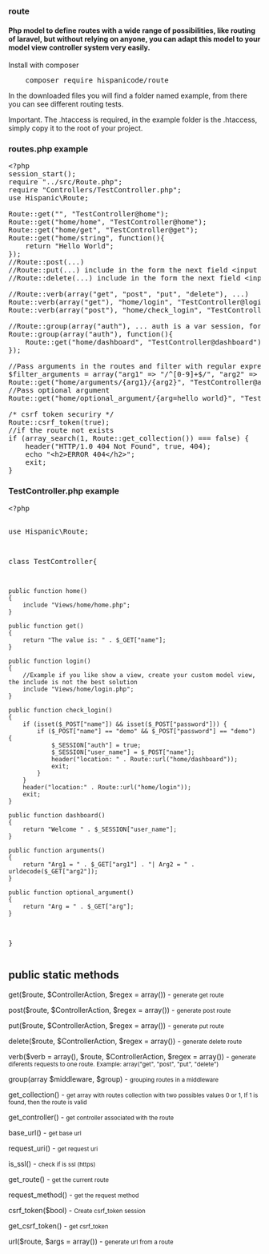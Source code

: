 <h3>route</h3>
<h4>Php model to define routes with a wide range of possibilities, like routing of laravel, but without relying on anyone, you can adapt this model to your model view controller system very easily.</h4>

<p>Install with composer</p>
<pre>
	composer require hispanicode/route
</pre>

<p>In the downloaded files you will find a folder named example, from there you can see different routing tests.</p>
<p>Important. The .htaccess is required, in the example folder is the .htaccess, simply copy it to the root of your project.</p>

<h3>routes.php example</h3>

<pre>
&lt;?php 
session_start();
require "../src/Route.php";
require "Controllers/TestController.php";
use Hispanic\Route;

Route::get("", "TestController@home");
Route::get("home/home", "TestController@home");
Route::get("home/get", "TestController@get");
Route::get("home/string", function(){
	return "Hello World";
});
//Route::post(...)
//Route::put(...) include in the form the next field &lt;input type="hidden" name="_method" value="put" /&gt;
//Route::delete(...) include in the form the next field &lt;input type="hidden" name="_method" value="delete" /&gt;

//Route::verb(array("get", "post", "put", "delete"), ...)
Route::verb(array("get"), "home/login", "TestController@login");
Route::verb(array("post"), "home/check_login", "TestController@check_login");

//Route::group(array("auth"), ... auth is a var session, for example: $_SESSION["auth"] = true, if the sessions exists these routes are availables
Route::group(array("auth"), function(){
	Route::get("home/dashboard", "TestController@dashboard");
});

//Pass arguments in the routes and filter with regular expressions
$filter_arguments = array("arg1" =&gt; "/^[0-9]+$/", "arg2" =&gt; "/^[a-z\s]+$/i");
Route::get("home/arguments/{arg1}/{arg2}", "TestController@arguments", $filter_arguments);
//Pass optional argument
Route::get("home/optional_argument/{arg=hello world}", "TestController@optional_argument");

/* csrf token securiry */
Route::csrf_token(true);
//if the route not exists
if (array_search(1, Route::get_collection()) === false) {
	header("HTTP/1.0 404 Not Found", true, 404);
	echo "&lt;h2&gt;ERROR 404&lt;/h2&gt;";
	exit;
}
</pre>

<h3>TestController.php example</h3>
<pre>
&lt;?php

use Hispanic\Route;

class TestController{
	
	public function home()
	{
		include "Views/home/home.php";
	}
	
	public function get()
	{
		return "The value is: " . $_GET["name"];
	}
	
	public function login()
	{
		//Example if you like show a view, create your custom model view, the include is not the best solution
		include "Views/home/login.php";
	}
	
	public function check_login()
	{
		if (isset($_POST["name"]) && isset($_POST["password"])) {
			if ($_POST["name"] == "demo" && $_POST["password"] == "demo") {
				$_SESSION["auth"] = true;
				$_SESSION["user_name"] = $_POST["name"];
				header("location: " . Route::url("home/dashboard"));
				exit;
			}
		}
		header("location:" . Route::url("home/login"));
		exit;
	}
	
	public function dashboard()
	{
		return "Welcome " . $_SESSION["user_name"];
	}
	
	public function arguments()
	{
		return "Arg1 = " . $_GET["arg1"] . "| Arg2 = " . urldecode($_GET["arg2"]);
	}
	
	public function optional_argument()
	{
		return "Arg = " . $_GET["arg"];
	}
	
}
</pre>

<h2>public static methods</h2>
<p>get($route, $ControllerAction, $regex = array()) - <small>generate get route</small></p>
<p>post($route, $ControllerAction, $regex = array()) - <small>generate post route</small></p>
<p>put($route, $ControllerAction, $regex = array()) - <small>generate put route</small></p>
<p>delete($route, $ControllerAction, $regex = array()) - <small>generate delete route</small></p>
<p>verb($verb = array(), $route, $ControllerAction, $regex = array()) - <small>generate diferents requests to one route. Example: array("get", "post", "put", "delete")</small></p>
<p>group(array $middleware, $group) - <small>grouping routes in a middleware</small></p>
<p>get_collection() - <small>get array with routes collection with two possibles values 0 or 1, If 1 is found, then the route is valid</small></p>
<p>get_controller() - <small>get controller associated with the route</small></p>
<p>base_url() - <small>get base url</small></p>
<p>request_uri() - <small>get request uri</small></p>
<p>is_ssl() - <small>check if is ssl (https)</small></p>
<p>get_route() - <small>get the current route</small></p>
<p>request_method() - <small>get the request method</small></p>
<p>csrf_token($bool) - <small>Create csrf_token session</small></p>
<p>get_csrf_token() - <small>get csrf_token</small></p>
<p>url($route, $args = array()) - <small>generate url from a route</small></p>
